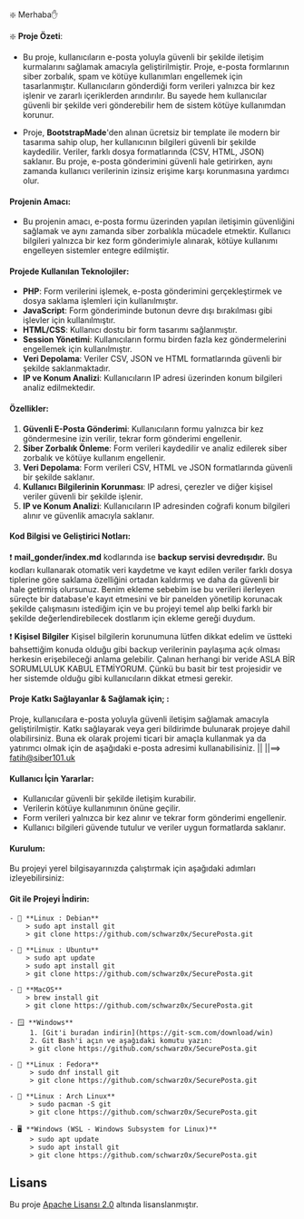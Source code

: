 ❇️ Merhaba✋

❇️ **Proje Özeti**:

* Bu proje, kullanıcıların e-posta yoluyla güvenli bir şekilde iletişim kurmalarını sağlamak amacıyla geliştirilmiştir. Proje, e-posta formlarının siber zorbalık, spam ve kötüye kullanımları engellemek için tasarlanmıştır. Kullanıcıların gönderdiği form verileri yalnızca bir kez işlenir ve zararlı içeriklerden arındırılır. Bu sayede hem kullanıcılar güvenli bir şekilde veri gönderebilir hem de sistem kötüye kullanımdan korunur.

* Proje, **BootstrapMade**'den alınan ücretsiz bir template ile modern bir tasarıma sahip olup, her kullanıcının bilgileri güvenli bir şekilde kaydedilir. Veriler, farklı dosya formatlarında (CSV, HTML, JSON) saklanır. Bu proje, e-posta gönderimini güvenli hale getirirken, aynı zamanda kullanıcı verilerinin izinsiz erişime karşı korunmasına yardımcı olur.

#### **Projenin Amacı:**
* Bu projenin amacı, e-posta formu üzerinden yapılan iletişimin güvenliğini sağlamak ve aynı zamanda siber zorbalıkla mücadele etmektir. Kullanıcı bilgileri yalnızca bir kez form gönderimiyle alınarak, kötüye kullanımı engelleyen sistemler entegre edilmiştir.

#### **Projede Kullanılan Teknolojiler:**
- **PHP**: Form verilerini işlemek, e-posta gönderimini gerçekleştirmek ve dosya saklama işlemleri için kullanılmıştır.
- **JavaScript**: Form gönderiminde butonun devre dışı bırakılması gibi işlevler için kullanılmıştır.
- **HTML/CSS**: Kullanıcı dostu bir form tasarımı sağlanmıştır.
- **Session Yönetimi**: Kullanıcıların formu birden fazla kez göndermelerini engellemek için kullanılmıştır.
- **Veri Depolama**: Veriler CSV, JSON ve HTML formatlarında güvenli bir şekilde saklanmaktadır.
- **IP ve Konum Analizi**: Kullanıcıların IP adresi üzerinden konum bilgileri analiz edilmektedir.

#### **Özellikler:**
1. **Güvenli E-Posta Gönderimi**: Kullanıcıların formu yalnızca bir kez göndermesine izin verilir, tekrar form gönderimi engellenir.
2. **Siber Zorbalık Önleme**: Form verileri kaydedilir ve analiz edilerek siber zorbalık ve kötüye kullanım engellenir.
3. **Veri Depolama**: Form verileri CSV, HTML ve JSON formatlarında güvenli bir şekilde saklanır.
4. **Kullanıcı Bilgilerinin Korunması**: IP adresi, çerezler ve diğer kişisel veriler güvenli bir şekilde işlenir.
5. **IP ve Konum Analizi**: Kullanıcıların IP adresinden coğrafi konum bilgileri alınır ve güvenlik amacıyla saklanır.

#### **Kod Bilgisi ve Geliştirici Notları:**

❗️ **mail_gonder/index.md** kodlarında ise **backup servisi devredışıdır.** Bu kodları kullanarak otomatik veri kaydetme ve kayıt edilen veriler farklı dosya tiplerine göre saklama özelliğini ortadan kaldırmış ve daha da güvenli bir hale getirmiş olursunuz. Benim ekleme sebebim ise bu verileri ilerleyen süreçte bir database'e kayıt etmesini ve bir panelden yönetilip korunacak şekilde çalışmasını istediğim için ve bu projeyi temel alıp belki farklı bir şekilde değerlendirebilecek dostlarım için ekleme gereği duydum.

❗️ **Kişisel Bilgiler** Kişisel bilgilerin korunumuna lütfen dikkat edelim ve üstteki bahsettiğim konuda olduğu gibi backup verilerinin paylaşıma açık olması herkesin erişebileceği anlama gelebilir. Çalınan herhangi bir veride ASLA BİR SORUMLULUK KABUL ETMİYORUM. Çünkü bu basit bir test projesidir ve her sistemde olduğu gibi kullanıcıların dikkat etmesi gerekir. 

#### **Proje Katkı Sağlayanlar & Sağlamak için; :**
Proje, kullanıcılara e-posta yoluyla güvenli iletişim sağlamak amacıyla geliştirilmiştir. Katkı sağlayarak veya geri bildirimde bulunarak projeye dahil olabilirsiniz. Buna ek olarak projemi ticari bir amaçla kullanmak ya da yatırımcı olmak için de aşağıdaki e-posta adresimi kullanabilisiniz. 
||
||==> fatih@siber101.uk 


#### **Kullanıcı İçin Yararlar:**
- Kullanıcılar güvenli bir şekilde iletişim kurabilir.
- Verilerin kötüye kullanımının önüne geçilir.
- Form verileri yalnızca bir kez alınır ve tekrar form gönderimi engellenir.
- Kullanıcı bilgileri güvende tutulur ve veriler uygun formatlarda saklanır.

#### **Kurulum:**
Bu projeyi yerel bilgisayarınızda çalıştırmak için aşağıdaki adımları izleyebilirsiniz:

#### **Git ile Projeyi İndirin**:

    - 🐧 **Linux : Debian**  
        > sudo apt install git  
        > git clone https://github.com/schwarz0x/SecurePosta.git

    - 🐧 **Linux : Ubuntu**  
        > sudo apt update  
        > sudo apt install git  
        > git clone https://github.com/schwarz0x/SecurePosta.git

    - 🍏 **MacOS**  
        > brew install git  
        > git clone https://github.com/schwarz0x/SecurePosta.git

    - 🪟 **Windows**  
         1. [Git'i buradan indirin](https://git-scm.com/download/win)  
         2. Git Bash'i açın ve aşağıdaki komutu yazın:  
         > git clone https://github.com/schwarz0x/SecurePosta.git

    - 🐧 **Linux : Fedora**  
         > sudo dnf install git  
         > git clone https://github.com/schwarz0x/SecurePosta.git

    - 🐧 **Linux : Arch Linux**  
         > sudo pacman -S git  
         > git clone https://github.com/schwarz0x/SecurePosta.git

    - 🖥️ **Windows (WSL - Windows Subsystem for Linux)**  
         > sudo apt update  
         > sudo apt install git  
         > git clone https://github.com/schwarz0x/SecurePosta.git


## Lisans

Bu proje [Apache Lisansı 2.0](http://www.apache.org/licenses/LICENSE-2.0) altında lisanslanmıştır.
